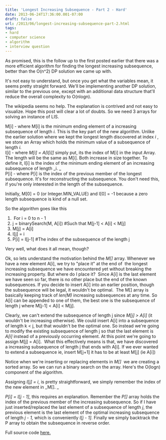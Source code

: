 ```yaml
---
title: 'Longest Increasing Subsequence - Part 2 - Hard'
date: 2013-06-24T17:36:00.001-07:00
draft: false
url: /2013/06/longest-increasing-subsequence-part-2.html
tags: 
- hard
- computer science
- algorithm
- interview question
---
```


As promised, this is the follow up to the first posted earlier that there was a more efficient algorithm for finding the longest increasing subsequence, better than the O(n^2) DP solution we came up with.  
  
It's not easy to understand, but once you get what the variables mean, it seems pretty straight forward. We'll be implementing another DP solution, similar to the previous one, except with an additional data structure that'll reduce the overall complexity to O(nlogn).  
  
The wikipedia seems no help. The explanation is contrived and not easy to visualize. Hope this post will clear a lot of doubts. So we need 3 arrays for solving an instance of LIS.  
  
M\[i\] - where M\[i\] is the minimum ending element of a increasing subsequence of length _i._ This is the key part of the new algorithm. Unlike the earlier solution where we kept the longest length discovered at index _i_ , we store an Array which holds the minimum value of a subsequence of length _i._  
I\[i\] - where _M\[i\] = A\[I\[i\]\]_ simply put, its the index of M\[i\] in the input Array. The length will be the same as M\[i\]. Both increase in size together. To define it, I\[i\] is the index of the minimum ending element of an increasing subsequence of length _i. _  
P\[i\] - where P\[i\] is the index of the previous member of the longest subsequence. It's for reconstructing the subsequence. You don't need this, if you're only interested in the length of the subsequence.  
  
Initially, M\[0\] = 0 (or Integer.MIN\_VALUE) and I\[0\] = -1 because a zero length subsequence is kind of a null set.  
  
So the algorithm goes like this  
  
  

1.   For i = 0 to n - 1
2.  j = binarySearch(M, A\[i\]) #Such that M\[j-1\] < A\[i\] < M\[j\]
3.  M\[j\] = A\[i\]
4.  I\[j\] = i
5.  P\[i\] = I\[j-1\] #The index of the subsequence of the length j 

Very well, what does it all mean, though?

  

Ok, so lets understand the motivation behind the _M\[\]_ array. Whenever we have a new element A\[i\], we try to "place it" at the end of  the longest increasing subsequence we have encountered yet without breaking the increasing property. But where do I place it?  Since A\[i\] is the last element we have seen so far, there is no other place but the end of the known subsequences. If you decide to insert A\[i\] into an earlier position, though the subsequence will be legal, it wouldn't be optimal.  The M\[\] array is basically keeping track of _len(M)_ increasing subsequences at any time. So A\[i\] can be appended to one of them, the best one is the subsequence of length j where M\[j-1\] < A\[i\] < M\[j\].  
  
Clearly, we can't extend the subsequence of length j since _M\[j\] > A\[i\]_ (it wouldn't be increasing otherwise). We could insert A\[i\] into a subsequence of length k < j, but that wouldn't be the optimal one. So instead we're going to modify the existing subsequence of length j so that the last element is _A\[i\]_ instead of a previously occurring element. At this point we're going to assign M\[j\] = A\[i\].  What this effectively means is that, we have discovered a increasing subsequence of length j that ends with A\[i\]. If we ever wanted to extend a subsequence ie, insert M\[j+1\] it has to be at least M\[j\] (ie A\[i\])

  

Notice when we're inserting or replacing elements in _M\[\]_  we are creating a sorted array. So we can run a binary search on the array. Here's the O(logn) component of the algorithm.

  

Assigning _I\[j\] = i_, is pretty straightforward, we simply remember the index of the new element in _M\[\]. _

_P\[i\] = I\[j - 1\]_, this requires an explanation. Remember the _P\[\]_ array holds the index of the previous member of the increasing subsequence. So if I have just inserted/replaced the last element of a subsequence of length _j_, the previous element is the last element of the optimal increasing subsequence of length _j - 1,_ which is conveniently _I\[j - 1\]._ Finally we simply backtrack the P array to obtain the subsequence in reverse order.

  

  

Full source code [here.](https://github.com/st0le/lost-in-compilation/blob/master/longest_increasing_subsequence.py)